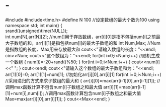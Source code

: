 # -


#include<iostream>
#include<time.h>
#define N 100                            //设定数组的最大个数为100
using namespace std;
int main()
{	
	srand((unsigned)time(NULL));         
	int num[N],arr[N][2];               //num[]用于存放数组，arr[i][0]是指不包括num[i]之前最大子数组的和，arr[i][1]是指包括num[i]的最大子数组的和
	int Num,Max;                        //Num是指数组的长度，Max用来存放最大和
	cout<<"请输入数组的长度："<<endl;
	cin>>Num;
	cout<<"这个数组为："<<endl;
	for(int i=0;i<Num;i++)              //随机生成一个数组
	{
		num[i]=-20+rand()%50;
	}
	for(int i=0;i<Num;i++)
	{
		cout<<num[i]<<" ";
	}
	cout<<endl;
	cout<<"请输入这个数组的最大子数组和为："<<endl;
	arr[1][0]=0;
	arr[1][1]=num[1];                          //初始化arr[i][0],arr[i][1]
	for(int i=0;i<Num;i++)                     //采用递归的方式来求子数组的最大和
	{
		arr[i][0]=max(arr[i-1][0],arr[i-1][1]);             //调用max函数计算不包含num[i]子数组之和最大值
		arr[i][1]=max(arr[i-1][1]+num[i],num[i]);           //调用max函数计算包含num[i]子数组之和最大值
		Max=max(arr[i][0],arr[i][1]);
	}
	cout<<Max<<endl;
}
